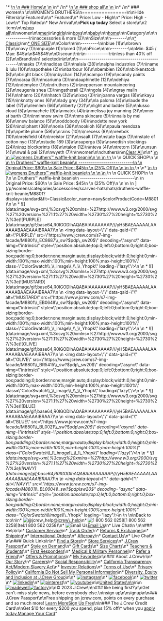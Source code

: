 "*   [\n    \n    ### Home\n    \n    ](/)\n*   /\n*   [\n    \n    ### shop all\n    \n    ](/all)\n*   /\n*   ### women\n    \n\nWOMEN'S DRUTHERS\n================\n\nHide Filters\n\nFeatured\n\n*   Featured\n*   Price: Low - High\n*   Price: High - Low\n*   Top Rated\n*   New Arrival\n\n**Pick up today** Select a store\n\n2 items\n\n[shop all](/all/?crawl=no)\n\nwomen\n\n[men](/all/mens?crawl=no)\n\n[girls](/all/girls?crawl=no)\n\n[boys](/all/boys?crawl=no)\n\n[baby](/all/baby?crawl=no)\n\n[home](/all/home?crawl=no)\n\nCategory\n\n\n------------\n\n[](/all/womens?sub-categories=womens-shopall-accessoriesAndMore&brand=DRUTHERS&crawl=no)accessories & more (2)\n\nSize\n\n\n--------\n\n[*   Classic](/all/womens?brand=DRUTHERS&crawl=no&fit=Classic)\n\n[*   ONE SIZE](/all/womens?brand=DRUTHERS&crawl=no&size=ONE%20SIZE)\n\nColor\n\n\n---------\n\n[](/all/womens?brand=DRUTHERS&crawl=no&l_color=root-blue)blue (1)\n\n[](/all/womens?brand=DRUTHERS&crawl=no&l_color=root-brown)brown (1)\n\n[](/all/womens?brand=DRUTHERS&crawl=no&l_color=root-navy)navy (1)\n\n[](/all/womens?brand=DRUTHERS&crawl=no&l_color=root-purple)purple (1)\n\n[](/all/womens?brand=DRUTHERS&crawl=no&l_color=root-red)red (1)\n\nPrice\n\n\n---------\n\nMin: $45 / Max: $45\n\n$45$45\n\nDiscount\n\n\n------------\n\n[](/all/womens?brand=DRUTHERS&crawl=no&discount=lessThan40Off)less than 40% off (2)\n\nBrand\n\n1 selected[](/all/womens?crawl=no)\n\n\n\n\n-----------------------------------------------\n\n[](/all/womens?brand=AAKS,DRUTHERS&crawl=no)aaks (7)\n\n[](/all/womens?brand=ADIDAS,DRUTHERS&crawl=no)adidas (3)\n\n[](/all/womens?brand=ALALA,DRUTHERS&crawl=no)alala (28)\n\n[](/all/womens?brand=ALPHA%20INDUSTRIES,DRUTHERS&crawl=no)alpha industries (7)\n\n[](/all/womens?brand=AME%20%26%20LULU,DRUTHERS&crawl=no)ame & lulu (10)\n\n[](/all/womens?brand=APOTHEKE,DRUTHERS&crawl=no)apotheke (2)\n\n[](/all/womens?brand=BARBOUR,DRUTHERS&crawl=no)barbour (6)\n\n[](/all/womens?brand=BEMBIEN,DRUTHERS&crawl=no)bembien (26)\n\n[](/all/womens?brand=Birkenstock,DRUTHERS&crawl=no)birkenstock (8)\n\n[](/all/womens?brand=BRIGHT%20BLACK,DRUTHERS&crawl=no)bright black (3)\n\n[](/all/womens?brand=BYCHARI,DRUTHERS&crawl=no)bychari (14)\n\n[](/all/womens?brand=CAMPO,DRUTHERS&crawl=no)campo (19)\n\n[](/all/womens?brand=CANDY%20PAINTS,DRUTHERS&crawl=no)candy paints (7)\n\n[](/all/womens?brand=CARAA,DRUTHERS&crawl=no)caraa (5)\n\n[](/all/womens?brand=CARIUMA,DRUTHERS&crawl=no)cariuma (3)\n\n[](/all/womens?brand=DAUPHINETTE,DRUTHERS&crawl=no)dauphinette (12)\n\n[](/all/womens?brand=DEHIYA,DRUTHERS&crawl=no)dehiya (12)\n\n[](/all/womens?brand=DEMYLEE,DRUTHERS&crawl=no)demylee (1)\n\n[](/all/womens?crawl=no)druthers (2)\n\n[](/all/womens?brand=DRUTHERS,EPPERSON%20MOUNTAINEERING&crawl=no)epperson mountaineering (2)\n\n[](/all/womens?brand=DRUTHERS,EUGENIA%20SHEA&crawl=no)eugenia shea (3)\n\n[](/all/womens?brand=DRUTHERS,GATHERALL&crawl=no)gatherall (2)\n\n[](/all/womens?brand=DRUTHERS,GOLA&crawl=no)gola (4)\n\n[](/all/womens?brand=DRUTHERS,GRAY%20MALIN&crawl=no)gray malin (14)\n\n[](/all/womens?brand=DRUTHERS,HANRO&crawl=no)hanro (20)\n\n[](/all/womens?brand=DRUTHERS,HATCH&crawl=no)hatch (32)\n\n[](/all/womens?brand=DRUTHERS,IXOQ&crawl=no)ixoq (3)\n\n[](/all/womens?brand=DRUTHERS,JOANNA%20VARGAS&crawl=no)joanna vargas (8)\n\n[](/all/womens?brand=DRUTHERS,KAYU&crawl=no)kayu (15)\n\n[](/all/womens?brand=DRUTHERS,KNOTTY%20ONES&crawl=no)knotty ones (6)\n\n[](/all/womens?brand=DRUTHERS,LADY%20GREY&crawl=no)lady grey (34)\n\n[](/all/womens?brand=DRUTHERS,LA%20PALOMA&crawl=no)la paloma (4)\n\n[](/all/womens?brand=DRUTHERS,LAUDE%20THE%20LABEL&crawl=no)laude the label (17)\n\n[](/all/womens?brand=DRUTHERS,LEMLEM&crawl=no)lemlem (66)\n\n[](/all/womens?brand=DRUTHERS,LIBERTY&crawl=no)liberty (22)\n\n[](/all/womens?brand=DRUTHERS,LIGHT%20AND%20LADDER&crawl=no)light and ladder (5)\n\n[](/all/womens?brand=DRUTHERS,LUSSO%20CLOUD&crawl=no)lusso cloud (5)\n\n[](/all/womens?brand=DRUTHERS,MACHETE&crawl=no)machete (9)\n\n[](/all/womens?brand=DRUTHERS,MATEK&crawl=no)matek (4)\n\n[](/all/womens?brand=DRUTHERS,MELISSA%20JOY%20MANNING&crawl=no)melissa joy manning (3)\n\n[](/all/womens?brand=DRUTHERS,MER%20ST%20BARTH&crawl=no)mer st barth (3)\n\n[](/all/womens?brand=DRUTHERS,MINNOW%20SWIM&crawl=no)minnow swim (3)\n\n[](/all/womens?brand=DRUTHERS,MS%20SKINCARE&crawl=no)ms skincare (5)\n\n[](/all/womens?brand=DRUTHERS,NAILS%20BY%20MEI&crawl=no)nails by mei (6)\n\n[](/all/womens?brand=DRUTHERS,NEW%20BALANCE&crawl=no)new balance (5)\n\n[](/all/womens?brand=DRUTHERS,ODDOBODY&crawl=no)oddobody (4)\n\n[](/all/womens?brand=DRUTHERS,ODETTE%20NEW%20YORK&crawl=no)odette new york (26)\n\n[](/all/womens?brand=DRUTHERS,OLIPHANT&crawl=no)oliphant (38)\n\n[](/all/womens?brand=DRUTHERS,ONIA&crawl=no)onia (38)\n\n[](/all/womens?brand=DRUTHERS,OOKIOH&crawl=no)ookioh (6)\n\n[](/all/womens?brand=DRUTHERS,PAULA%20MENDOZA&crawl=no)paula mendoza (1)\n\n[](/all/womens?brand=DRUTHERS,PETITE%20PLUME&crawl=no)petite plume (59)\n\n[](/all/womens?brand=DRUTHERS,RAINS&crawl=no)rains (10)\n\n[](/all/womens?brand=DRUTHERS,RECESS&crawl=no)recess (8)\n\n[](/all/womens?brand=DRUTHERS,REEBOK&crawl=no)reebok (10)\n\n[](/all/womens?brand=DRUTHERS,REISFIELD&crawl=no)reisfield (4)\n\n[](/all/womens?brand=DRUTHERS,REISTOR&crawl=no)reistor (21)\n\n[](/all/womens?brand=DRUTHERS,SAALT&crawl=no)saalt (7)\n\n[](/all/womens?brand=DRUTHERS,STATE%20BAGS&crawl=no)state bags (1)\n\n[](/all/womens?brand=DRUTHERS,STATE%20OF%20COTTON%20NYC&crawl=no)state of cotton nyc (13)\n\n[](/all/womens?brand=DRUTHERS,STUDIO%20189&crawl=no)studio 189 (3)\n\n[](/all/womens?brand=DRUTHERS,SUPERGA&crawl=no)superga (5)\n\n[](/all/womens?brand=DRUTHERS,SWEDISH%20STOCKINGS&crawl=no)swedish stockings (24)\n\n[](/all/womens?brand=DRUTHERS,SZ%20BLOCKPRINTS&crawl=no)sz blockprints (18)\n\n[](/all/womens?brand=DRUTHERS,TALON&crawl=no)talon (12)\n\n[](/all/womens?brand=DRUTHERS,TEVA&crawl=no)teva (4)\n\n[](/all/womens?brand=DRUTHERS,TRETORN&crawl=no)tretorn (3)\n\n[](/all/womens?brand=DRUTHERS,UNSUN&crawl=no)unsun (4)\n\n[](/all/womens?brand=DRUTHERS,WAL%20%26%20PAI&crawl=no)wal & pai (2)\n\n[](/all/womens?brand=DRUTHERS,WYETH&crawl=no)wyeth (7)\n\nwomen[](/all/?crawl=no)\n\ndruthers[](/all/womens?crawl=no)\n\n[Clear All](/all/?crawl=no)\n\n*   [\n    \n    ![womens Druthers™ waffle-knit beanie](https://www.jcrew.com/s7-img-facade/L6494_EB0602?hei=640&crop=0,0,512,0)\n    \n    \n    \n    ](/p/womens/categories/accessories/scarves-hats/hats/druthers-waffle-knit-beanie/L6494?display=standard&fit=Classic&color_name=burnt-orange&colorProductCode=L6494)\n    \n    QUICK SHOP\n    \n    [\n    \n    Druthers™ waffle-knit beanie\n    ----------------------------\n    \n    Original Price: $60\n    \n    Sale Price: $45\n    \n    (25% Off)\n    \n    \n    \n    ](/p/womens/categories/accessories/scarves-hats/hats/druthers-waffle-knit-beanie/L6494?display=standard&fit=Classic&color_name=burnt-orange&colorProductCode=L6494)\n    \n*   [\n    \n    ![womens Druthers™ waffle-knit beanie](https://www.jcrew.com/s7-img-facade/M8801_BL0004?hei=640&crop=0,0,512,0)\n    \n    \n    \n    ](/p/womens/categories/accessories/scarves-hats/hats/druthers-waffle-knit-beanie/M8801?display=standard&fit=Classic&color_name=navy&colorProductCode=M8801)\n    \n    QUICK SHOP\n    \n    [\n    \n    Druthers™ waffle-knit beanie\n    ----------------------------\n    \n    Original Price: $60\n    \n    Sale Price: $45\n    \n    (25% Off)\n    \n    \n    \n    ](/p/womens/categories/accessories/scarves-hats/hats/druthers-waffle-knit-beanie/M8801?display=standard&fit=Classic&color_name=navy&colorProductCode=M8801)\n    \n    *   ![](data:image/svg+xml,%3csvg%20xmlns=%27http://www.w3.org/2000/svg%27%20version=%271.1%27%20width=%2730%27%20height=%2730%27/%3e)![PURPLE](data:image/gif;base64,R0lGODlhAQABAIAAAAAAAP///yH5BAEAAAAALAAAAAABAAEAAAIBRAA7)\n        \n        <img data-layout=\"\" data-qaid=\"\" alt=\"PURPLE\" src=\"https://www.jcrew.com/s7-img-facade/M8801\\_EC8687\\_sw?$pdp\\_sw20$\" decoding=\"async\" data-nimg=\"intrinsic\" style=\"position:absolute;top:0;left:0;bottom:0;right:0;box-sizing:border-box;padding:0;border:none;margin:auto;display:block;width:0;height:0;min-width:100%;max-width:100%;min-height:100%;max-height:100%\" class=\"ColorSwatch\\_\\_image\\_\\_\\_Yhopk\" loading=\"lazy\"/>\n        \n    *   ![](data:image/svg+xml,%3csvg%20xmlns=%27http://www.w3.org/2000/svg%27%20version=%271.1%27%20width=%2730%27%20height=%2730%27/%3e)![MUSTARD](data:image/gif;base64,R0lGODlhAQABAIAAAAAAAP///yH5BAEAAAAALAAAAAABAAEAAAIBRAA7)\n        \n        <img data-layout=\"\" data-qaid=\"\" alt=\"MUSTARD\" src=\"https://www.jcrew.com/s7-img-facade/M8801\\_EB0648\\_sw?$pdp\\_sw20$\" decoding=\"async\" data-nimg=\"intrinsic\" style=\"position:absolute;top:0;left:0;bottom:0;right:0;box-sizing:border-box;padding:0;border:none;margin:auto;display:block;width:0;height:0;min-width:100%;max-width:100%;min-height:100%;max-height:100%\" class=\"ColorSwatch\\_\\_image\\_\\_\\_Yhopk\" loading=\"lazy\"/>\n        \n    *   ![](data:image/svg+xml,%3csvg%20xmlns=%27http://www.w3.org/2000/svg%27%20version=%271.1%27%20width=%2730%27%20height=%2730%27/%3e)![OLIVE](data:image/gif;base64,R0lGODlhAQABAIAAAAAAAP///yH5BAEAAAAALAAAAAABAAEAAAIBRAA7)\n        \n        <img data-layout=\"\" data-qaid=\"\" alt=\"OLIVE\" src=\"https://www.jcrew.com/s7-img-facade/M8801\\_BR5415\\_sw?$pdp\\_sw20$\" decoding=\"async\" data-nimg=\"intrinsic\" style=\"position:absolute;top:0;left:0;bottom:0;right:0;box-sizing:border-box;padding:0;border:none;margin:auto;display:block;width:0;height:0;min-width:100%;max-width:100%;min-height:100%;max-height:100%\" class=\"ColorSwatch\\_\\_image\\_\\_\\_Yhopk\" loading=\"lazy\"/>\n        \n    *   ![](data:image/svg+xml,%3csvg%20xmlns=%27http://www.w3.org/2000/svg%27%20version=%271.1%27%20width=%2730%27%20height=%2730%27/%3e)![BLUE](data:image/gif;base64,R0lGODlhAQABAIAAAAAAAP///yH5BAEAAAAALAAAAAABAAEAAAIBRAA7)\n        \n        <img data-layout=\"\" data-qaid=\"\" alt=\"BLUE\" src=\"https://www.jcrew.com/s7-img-facade/M8801\\_BL0021\\_sw?$pdp\\_sw20$\" decoding=\"async\" data-nimg=\"intrinsic\" style=\"position:absolute;top:0;left:0;bottom:0;right:0;box-sizing:border-box;padding:0;border:none;margin:auto;display:block;width:0;height:0;min-width:100%;max-width:100%;min-height:100%;max-height:100%\" class=\"ColorSwatch\\_\\_image\\_\\_\\_Yhopk\" loading=\"lazy\"/>\n        \n    *   ![](data:image/svg+xml,%3csvg%20xmlns=%27http://www.w3.org/2000/svg%27%20version=%271.1%27%20width=%2730%27%20height=%2730%27/%3e)![NAVY](data:image/gif;base64,R0lGODlhAQABAIAAAAAAAP///yH5BAEAAAAALAAAAAABAAEAAAIBRAA7)\n        \n        <img data-layout=\"\" data-qaid=\"\" alt=\"NAVY\" src=\"https://www.jcrew.com/s7-img-facade/M8801\\_BL0004\\_sw?$pdp\\_sw20$\" decoding=\"async\" data-nimg=\"intrinsic\" style=\"position:absolute;top:0;left:0;bottom:0;right:0;box-sizing:border-box;padding:0;border:none;margin:auto;display:block;width:0;height:0;min-width:100%;max-width:100%;min-height:100%;max-height:100%\" class=\"ColorSwatch\\_\\_image\\_\\_\\_Yhopk\" loading=\"lazy\"/>\n        \n    \n\nBack to top\n\n*   ![@jcrew_help](/next-static/images/sidecar-modules/footer/twitter-2.svg)[@jcrew\\_help](https://twitter.com/jcrew_help)\n*   ![1 800 562 0258](/next-static/images/sidecar-modules/footer/phone-2.svg)[1 800 562 0258](tel:1 800 562 0258)\n*   ![Email Us](/next-static/images/sidecar-modules/footer/email.svg)[Email Us](mailto:help@jcrew.com)\n*   Live Chat\n    \n\n### Help\n\n*   [Customer Service](/help/customer-service)\n*   [Track Order](/help/order-status)\n*   [Returns & Exchanges](/help/returns-exchanges)\n*   [Shipping](/help/shipping-handling)\n*   [International Orders](/help/international-orders)\n*   [Afterpay](/afterpay-faq)\n*   [Contact Us](/help/contact-us)\n*   Live Chat\n    \n\n### Quick Links\n\n*   [Find a Store](https://stores.jcrew.com/search)\n*   [Store Services](/s/store-services)\n*   [J.Crew Passport](/s/rewards)\n*   [Style on Demand](/s/style-on-demand)\n*   [Gift Cards](/help/gift-card)\n*   [Size Charts](/r/size-charts)\n*   [Teachers & Students](/s/teacher-student-discount)\n*   [First Responders](/s/military-medical-first-responder-discount)\n*   [Medical & Military Personnel](/s/military-medical-first-responder-discount)\n*   [Refer a Friend](/share)\n*   [Offers & Promotions](/best-deals)\n*   [My Favorites](/favorites)\n\n### About J.Crew\n\n*   [Our Story](/s/aboutus)\n*   [Careers](https://jobs.jcrew.com)\n*   [Social Responsibility](/s/corporate-responsibility)\n*   [California Transparency Act/Modern Slavery Act](/s/CSR-california-transparency-act)\n*   [Investor Relations](https://investors.jcrew.com)\n*   [Terms of Use](/help/terms-of-use)\n*   [Privacy Policy](/help/privacy-policy)\n*   [California Do Not Sell My Personal Information](https://jcrew.clarip.com/dsr/create?brand=jcrew&type=3)\n*   [Diversity, Equity and Inclusion at J.Crew Group](/s/diversity-equity-inclusion)\n\n*   [![instagram](/next-static/images/sidecar-modules/footer/instagram-2.svg)](http://instagram.com/jcrew)\n*   [![facebook](/next-static/images/sidecar-modules/footer/facebook-2.svg)](https://www.facebook.com/jcrew)\n*   [![twitter](/next-static/images/sidecar-modules/footer/twitter-2.svg)](https://twitter.com/jcrew)\n*   [![linkedin](/next-static/images/sidecar-modules/footer/linkedin.svg)](https://www.linkedin.com/company/j-crew)\n*   [![pinterest](/next-static/images/sidecar-modules/footer/pinterest-2.svg)](http://pinterest.com/jcrew/)\n*   [![youtube](/next-static/images/sidecar-modules/footer/youtube-2.svg)](http://www.youtube.com/user/jcrewinsider)\n\n[United States\n\n](/r/context-chooser)\n\n[![madewell](/next-static/images/sidecar-modules/footer/madewell.svg)](https://www.madewell.com)[![factory](/next-static/images/sidecar-modules/navigation/jcrew-factory-logo-black.svg)](https://factory.jcrew.com)\n\n© 2023 J.Crew\n\n### like being first?\n\nGet can't-miss style news, before everybody else.\n\nsign up\n\nsignup\n\n### J.Crew Passport\n\nFree shipping on jcrew.com, points on every purchase and so much more! [Learn More](/s/rewards)[Sign Up Free](/?register=true)\n\n### The J.Crew Credit Card\n\nGet $10 for every $200 you spend, plus 15% off\\* when you [apply today.](/s/credit-card)[Manage Your Card](https://d.comenity.net/jcrew/)"